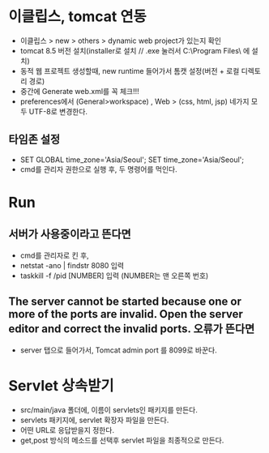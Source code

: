 # 이클립스, tomcat 연동
- 이클립스 > new > others > dynamic web project가 있는지 확인
- tomcat 8.5 버전 설치(installer로 설치 // .exe 눌러서 C:\Program Files\ 에 설치)
- 동적 웹 프로젝트 생성할때, new runtime 들어가서 톰캣 설정(버전 + 로컬 디렉토리 경로)
- 중간에 Generate web.xml를 꼭 체크!!!
- preferences에서 (General>workspace) , Web > (css, html, jsp) 네가지 모두 UTF-8로 변경한다.

## 타임존 설정
- SET GLOBAL time_zone='Asia/Seoul';
SET time_zone='Asia/Seoul';
- cmd를 관리자 권한으로 실행 후, 두 명령어를 먹인다.

# Run
## 서버가 사용중이라고 뜬다면
- cmd를 관리자로 킨 후,
- netstat -ano | findstr 8080 입력
- taskkill -f /pid [NUMBER] 입력 (NUMBER는 맨 오른쪽 번호)
## The server cannot be started because one or more of the ports are invalid. Open the server editor and correct the invalid ports. 오류가 뜬다면
- server 탭으로 들어가서, Tomcat admin port 를 8099로 바꾼다.

# Servlet 상속받기
- src/main/java 폴더에, 이름이 servlets인 패키지를 만든다.
- servlets 패키지에, servlet 확장자 파일을 만든다.
- 어떤 URL로 응답받을지 정한다.
- get,post 방식의 메소드를 선택후 servlet 파일을 최종적으로 만든다.
